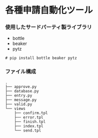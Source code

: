 # 各種申請自動化ツール

### 使用したサードパーティ製ライブラリ
* bottle
* beaker
* pytz

`# pip install bottle beaker pytz`

### ファイル構成
```
.
├── approve.py
├── database.py
├── entry.py
├── message.py
├── valid.py
└── views
    ├── confirm.tpl
    ├── error.tpl
    ├── finish.tpl
    ├── index.tpl
    └── send.tpl
```
